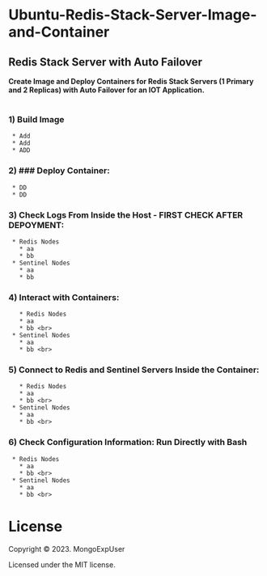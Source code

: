 # Ubuntu-Redis-Stack-Server-Image-and-Container
## Redis Stack Server with Auto Failover 

<strong> Create Image and Deploy Containers for Redis Stack Servers (1 Primary and 2 Replicas) with Auto Failover for an IOT Application.</strong>
<br><br>


 ### 1) Build Image                  
     * Add                                                                                                                 
     * Add                                                                                                                 
     * ADD  
 ### 2) ### Deploy Container:                                                                                             
     * DD                                                      
     * DD       
 ### 3) Check Logs From Inside the Host - <strong> FIRST CHECK AFTER DEPOYMENT</strong>:                                                                                             
     * Redis Nodes
       * aa
       * bb 
     * Sentinel Nodes   
       * aa
       * bb 
 ### 4) Interact with Containers:                                                                                             
       * Redis Nodes
       * aa
       * bb <br>
     * Sentinel Nodes   
       * aa
       * bb <br>
  ### 5) Connect to Redis and Sentinel Servers Inside the Container:                                                                                          
       * Redis Nodes
       * aa
       * bb <br>
     * Sentinel Nodes   
       * aa
       * bb <br>

  ### 6) Check Configuration Information: Run Directly with Bash                                                                                                                    
     * Redis Nodes
       * aa
       * bb <br>
     * Sentinel Nodes   
       * aa
       * bb <br>


# License

Copyright © 2023. MongoExpUser

Licensed under the MIT license.
